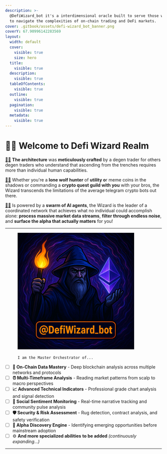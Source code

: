 ```yaml
---
description: >-
  @DefiWizard_bot it's a interdimensional oracle built to serve those who dare
  to navigate the complexities of on-chain trading and DeFi markets.
cover: .gitbook/assets/defi-wizard_bot_banner.png
coverY: 67.90996142283569
layout:
  width: default
  cover:
    visible: true
    size: hero
  title:
    visible: true
  description:
    visible: true
  tableOfContents:
    visible: true
  outline:
    visible: true
  pagination:
    visible: true
  metadata:
    visible: true
---
```


# 🧙‍♂️ Welcome to Defi Wizard Realm

[🧙‍♂](https://t.me/DefiWizard_Bot) **The architecture** was **meticulously crafted** by a degen trader for others degen traders who understand that ascending from the trenches requires more than individual human capabilities.&#x20;

[🧙‍♂](https://t.me/DefiWizard_Bot)  Whether you're a **lone wolf hunter** of **utility o**r meme coins in the shadows or commanding a **crypto quest guild with you** with your bros, the Wizard transcends the limitations of the average telegram crypto bots out there.

[🧙‍♂](https://t.me/DefiWizard_Bot) Is powered by a **swarm of AI agents**, the Wizard is the leader of a coordinated network that achieves what no individual could accomplish alone: **process massive market data streams**, **filter through endless noise**, and **surface the alpha that actually matters** for you!

***

<figure><img src=".gitbook/assets/defiwizard_bot.png" alt="" width="375"><figcaption><p><code>I am the Master Orchestrator of...</code></p></figcaption></figure>

* [ ] **📡 On-Chain Data Mastery** - Deep blockchain analysis across multiple networks and protocols
* [ ] **⏰ Multi-Timeframe Analysis** - Reading market patterns from scalp to macro perspectives
* [ ] **📈 Advanced Technical Indicators** - Professional grade chart analysis and signal detection
* [ ] **🌊 Social Sentiment Monitoring** - Real-time narrative tracking and community pulse analysis
* [ ] **🛡️ Security & Risk Assessment** - Rug detection, contract analysis, and safety verification
* [ ] **💎 Alpha Discovery Engine** - Identifying emerging opportunities before mainstream adoption
* [ ] ⚙️️ **And more specialized abilities** **to be added** _(continuously expanding...)_

***
